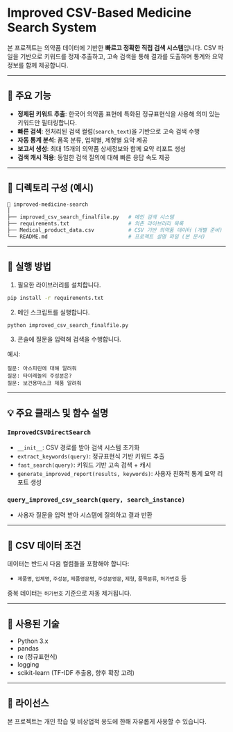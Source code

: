# Improved CSV-Based Medicine Search System

본 프로젝트는 의약품 데이터에 기반한 **빠르고 정확한 직접 검색 시스템**입니다. 
CSV 파일을 기반으로 키워드를 정제·추출하고, 고속 검색을 통해 결과를 도출하며 통계와 요약 정보를 함께 제공합니다.

---

## 🧠 주요 기능

- **정제된 키워드 추출**: 한국어 의약품 표현에 특화된 정규표현식을 사용해 의미 있는 키워드만 필터링합니다.
- **빠른 검색**: 전처리된 검색 컬럼(`search_text`)을 기반으로 고속 검색 수행
- **자동 통계 분석**: 품목 분류, 업체별, 제형별 요약 제공
- **보고서 생성**: 최대 15개의 의약품 상세정보와 함께 요약 리포트 생성
- **검색 캐시 적용**: 동일한 검색 질의에 대해 빠른 응답 속도 제공

---

## 📁 디렉토리 구성 (예시)

```bash
📂 improved-medicine-search
│
├── improved_csv_search_finalfile.py   # 메인 검색 시스템
├── requirements.txt                   # 의존 라이브러리 목록
├── Medical_product_data.csv           # CSV 기반 의약품 데이터 (개별 준비)
└── README.md                          # 프로젝트 설명 파일 (본 문서)
```

---

## 🏁 실행 방법

1. 필요한 라이브러리를 설치합니다.

```bash
pip install -r requirements.txt
```

2. 메인 스크립트를 실행합니다.

```bash
python improved_csv_search_finalfile.py
```

3. 콘솔에 질문을 입력해 검색을 수행합니다.

예시:

```
질문: 아스피린에 대해 알려줘
질문: 타이레놀의 주성분은?
질문: 보건용마스크 제품 알려줘
```

---

## 💡 주요 클래스 및 함수 설명

### `ImprovedCSVDirectSearch`
- `__init__`: CSV 경로를 받아 검색 시스템 초기화
- `extract_keywords(query)`: 정규표현식 기반 키워드 추출
- `fast_search(query)`: 키워드 기반 고속 검색 + 캐시
- `generate_improved_report(results, keywords)`: 사용자 친화적 통계 요약 리포트 생성

### `query_improved_csv_search(query, search_instance)`
- 사용자 질문을 입력 받아 시스템에 질의하고 결과 반환

---

## 📝 CSV 데이터 조건

데이터는 반드시 다음 컬럼들을 포함해야 합니다:
- `제품명`, `업체명`, `주성분`, `제품영문명`, `주성분영문`, `제형`, `품목분류`, `허가번호` 등

중복 데이터는 `허가번호` 기준으로 자동 제거됩니다.

---

## 🔧 사용된 기술

- Python 3.x
- pandas
- re (정규표현식)
- logging
- scikit-learn (TF-IDF 추출용, 향후 확장 고려)

---

## 📜 라이선스

본 프로젝트는 개인 학습 및 비상업적 용도에 한해 자유롭게 사용할 수 있습니다.
